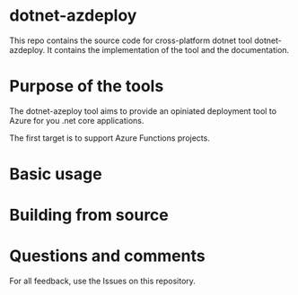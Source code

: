 # dotnet-azdeploy

This repo contains the source code for cross-platform dotnet tool dotnet-azdeploy. It contains the implementation of the tool and the documentation.

# Purpose of the tools

The dotnet-azeploy tool aims to provide an opiniated deployment tool to Azure for you .net core applications.

The first target is to support Azure Functions projects.

# Basic usage

# Building from source

# Questions and comments

For all feedback, use the Issues on this repository.

